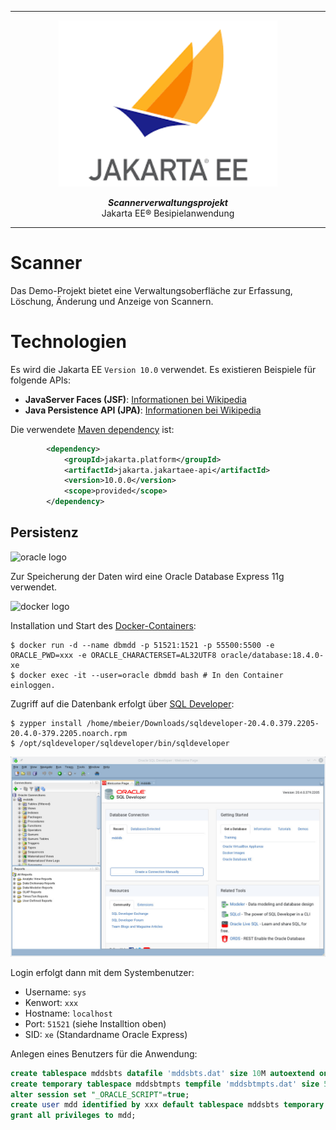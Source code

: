 ***
<div align="center">
	<img src="doc/jakartaee.png" width="350" alt="MongoDB">
	<p><b><em>Scannerverwaltungsprojekt</em></b><br/>Jakarta EE&reg; Besipielanwendung</p>
</div>

***

# Scanner

Das Demo-Projekt bietet eine Verwaltungsoberfläche zur Erfassung, Löschung, Änderung und Anzeige von Scannern.

# Technologien
Es wird die Jakarta EE `Version 10.0` verwendet. Es existieren Beispiele für folgende APIs:
- **JavaServer Faces (JSF)**: [Informationen bei Wikipedia](https://de.wikipedia.org/wiki/JavaServer_Faces)
- **Java Persistence API (JPA)**: [Informationen bei Wikipedia](https://de.wikipedia.org/wiki/Java_Persistence_API)

Die verwendete [Maven dependency](https://mvnrepository.com/artifact/jakarta.platform/jakarta.jakartaee-api/10.0.0) ist:

```xml
		<dependency>
			<groupId>jakarta.platform</groupId>
			<artifactId>jakarta.jakartaee-api</artifactId>
			<version>10.0.0</version>
			<scope>provided</scope>
		</dependency>
```

## Persistenz
![oracle logo](https://upload.wikimedia.org/wikipedia/commons/thumb/5/50/Oracle_logo.svg/663px-Oracle_logo.svg.png "Oracle")<p/>
Zur Speicherung der Daten wird eine Oracle Database Express 11g verwendet.

![docker logo](https://www.docker.com/sites/default/files/d8/2019-07/Moby-logo.png)<p/>
Installation und Start des [Docker-Containers](https://hub.docker.com/r/mcgregorandrew/oracle-xe-11g/tags):

```console
$ docker run -d --name dbmdd -p 51521:1521 -p 55500:5500 -e ORACLE_PWD=xxx -e ORACLE_CHARACTERSET=AL32UTF8 oracle/database:18.4.0-xe
$ docker exec -it --user=oracle dbmdd bash # In den Container einloggen.
```

Zugriff auf die Datenbank erfolgt über [SQL Developer](https://www.oracle.com/tools/downloads/sqldev-downloads.html):

```console
$ zypper install /home/mbeier/Downloads/sqldeveloper-20.4.0.379.2205-20.4.0-379.2205.noarch.rpm
$ /opt/sqldeveloper/sqldeveloper/bin/sqldeveloper
```
![sqldeveloper](doc/images/SQLDeveloper.jpg "SQL Developer")

Login erfolgt dann mit dem Systembenutzer:

* Username: `sys`
* Kenwort: `xxx`
* Hostname: `localhost`
* Port: `51521` (siehe Installtion oben)
* SID: `xe` (Standardname Oracle Express)

Anlegen eines Benutzers für die Anwendung:

```sql
create tablespace mddsbts datafile 'mddsbts.dat' size 10M autoextend on;
create temporary tablespace mddsbtmpts tempfile 'mddsbtmpts.dat' size 5M autoextend on;
alter session set "_ORACLE_SCRIPT"=true;
create user mdd identified by xxx default tablespace mddsbts temporary tablespace mddsbtmpts;
grant all privileges to mdd;
```
